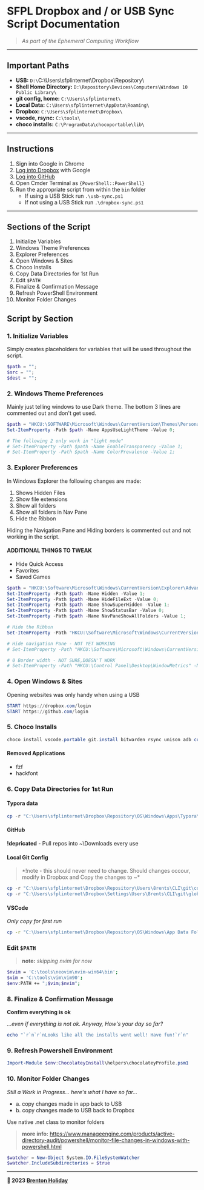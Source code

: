 

# SFPL Dropbox and / or USB Sync Script Documentation

> *As part of the Ephemeral Computing Workflow*

---

## Important Paths

- **USB:** `D:\`C:\Users\sfplinternet\Dropbox\Repository\
- **Shell Home Directory:** `D:\Repository\Devices\Computers\Windows 10 Public Library\`
- **git config, home:** `C:\Users\sfplinternet\`
- **Local Data:** `C:\Users\sfplinternet\AppData\Roaming\`
- **Dropbox:** `C:\Users\sfplinternet\Dropbox\`
- **vscode, rsync:** `C:\tools\`
- **choco installs:** `C:\ProgramData\chocoportable\lib\`

---

## Instructions

1. Sign into Google in Chrome
2. [Log into Dropbox](https://dropbox.com/login) with Google
3. [Log into GitHub](https://github.com/login)
4. Open Cmder Terminal as `{PowerShell::PowerShell}`
5. Run the appropriate script from within the `bin` folder
   - If using a USB Stick run `.\usb-sync.ps1`
   - If not using a USB Stick run `.\dropbox-sync.ps1`


---

## Sections of the Script

1. Initialize Variables
2. Windows Theme Preferences
3. Explorer Preferences
4. Open Windows & Sites
5. Choco Installs
6. Copy Data Directories for 1st Run
7. Edit `$PATH`	
8. Finalize & Confirmation Message
9. Refresh PowerShell Environment
10. Monitor Folder Changes

## Script by Section

### 1.  Initialize Variables

Simply creates placeholders for variables that will be used throughout the script.

```powershell
$path = "";
$src = "";
$dest = "";
```

### 2. Windows Theme Preferences

Mainly just telling windows to use Dark theme. The bottom 3 lines are commented out and don't get used.

```powershell
$path = "HKCU:\SOFTWARE\Microsoft\Windows\CurrentVersion\Themes\Personalize";
Set-ItemProperty -Path $path -Name AppsUseLightTheme -Value 0;

# The following 2 only work in "light mode"
# Set-ItemProperty -Path $path -Name EnableTransparency -Value 1;
# Set-ItemProperty -Path $path -Name ColorPrevalence -Value 1;
```

### 3. Explorer Preferences

In Windows Explorer the following changes are made:

1. Shows Hidden Files
2. Show file extensions
3. Show all folders
4. Show all folders in Nav Pane
5. Hide the Ribbon

Hiding the Navigation Pane and Hiding borders is commented out and not working in the script.

#### ADDITIONAL THINGS TO TWEAK

- Hide Quick Access
- Favorites
- Saved Games

```powershell
$path = "HKCU:\Software\Microsoft\Windows\CurrentVersion\Explorer\Advanced";
Set-ItemProperty -Path $path -Name Hidden -Value 1;
Set-ItemProperty -Path $path -Name HideFileExt -Value 0;
Set-ItemProperty -Path $path -Name ShowSuperHidden -Value 1;
Set-ItemProperty -Path $path -Name ShowStatusBar -Value 0;
Set-ItemProperty -Path $path -Name NavPaneShowAllFolders -Value 1;

# Hide the Ribbon
Set-ItemProperty -Path "HKCU:\Software\Microsoft\Windows\CurrentVersion\Explorer\Ribbon" -Name MinimizedStateTabletModeOff -Value 1;

# Hide navigation Pane - NOT YET WORKING
# Set-ItemProperty -Path "HKCU:\Software\Microsoft\Windows\CurrentVersion\Explorer\Modules\NavPane" -Name ExpandedState -Value 0;

# 0 Border width - NOT SURE,DOESN'T WORK
# Set-ItemProperty -Path "HKCU:\Control Panel\Desktop\WindowMetrics" -Name BorderWidth -Value 0;

```

### 4. Open Windows & Sites	

Opening websites was only handy when using a USB

```powershell
START https://dropbox.com/login
START https://github.com/login
```

### 5. Choco Installs

```powershell
choco install vscode.portable git.install bitwarden rsync unison adb curl wget yt-dlg.portable vim glow github-desktop -y; 
```

#### Removed Applications

- fzf
- hackfont 

### 6. Copy Data Directories for 1st Run

#### Typora data

```powershell
cp -r "C:\Users\sfplinternet\Dropbox\Repository\OS\Windows\Apps\Typora\Data" "C:\Users\sfplinternet\AppData\Roaming\Typora"; 
```

#### GitHub

**!depricated** - Pull repos into ~\Downloads every use

#### Local Git Config

> *!note - this should never need to change. Should changes occour, modify in Dropbox and Copy the changes to ~\*

```powershell
cp -r "C:\Users\sfplinternet\Dropbox\Repository\Users\8rents\CLI\git\config.toml" "C:\Users\sfplinternet\.gitconfig"; 
cp -r "C:\Users\sfplinternet\Dropbox\Settings\Users\8rents\CLI\git\global-ignore.toml" "C:\Users\sfplinternet\.gitignore_global";

```

#### VSCode

*Only copy for first run*

```bash
cp -r "C:\Users\sfplinternet\Dropbox\Repository\OS\Windows\App Data Folders\vscode" "C:\tools\vscode\data"
```

### Edit `$PATH`

> **note:** *skipping nvim for now*

```bash
$nvim = 'C:\tools\neovim\nvim-win64\bin'; 
$vim = 'C:\tools\vim\vim90'; 
$env:PATH += ";$vim;$nvim";
```

### 8. Finalize & Confirmation Message

**Confirm everything is ok**

*...even if everything is not ok. Anyway, How's your day so far?*

```powershell
echo "`r`n`r`nLooks like all the installs went well! Have fun!`r`n"
```

### 9. Refresh Powershell Environment

```powershell
Import-Module $env:ChocolateyInstall\helpers\chocolateyProfile.psm1
```

### 10. Monitor Folder Changes 

*Still a Work in Progress... here's what I have so far...*

- a. copy changes made in app back to USB
- b. copy changes made to USB back to Dropbox

Use native .net class to monitor folders

> **more info:** 
> https://www.manageengine.com/products/active-directory-audit/powershell/monitor-file-changes-in-windows-with-powershell.html 

```powershell
$watcher = New-Object System.IO.FileSystemWatcher
$watcher.IncludeSubdirectories = $true
```

---

**🤍 2023 [Brenton Holiday](https://allmylinks.com/8rents)**